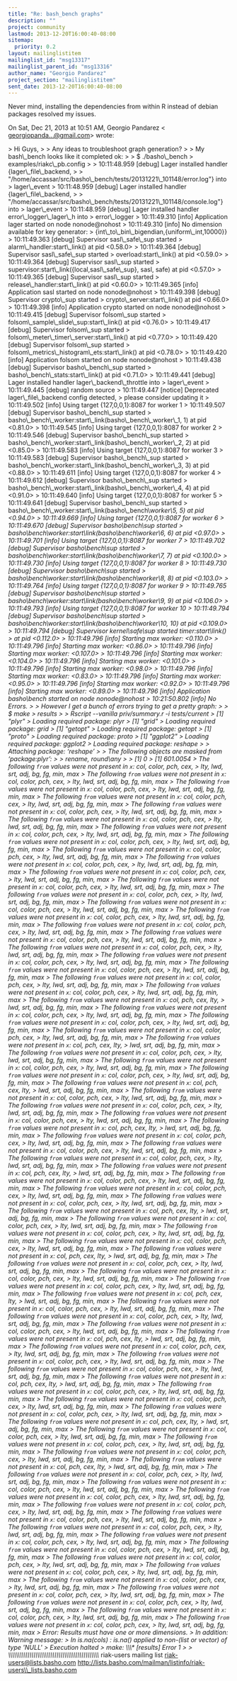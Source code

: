 ```yaml
---
title: "Re: bash_bench graphs"
description: ""
project: community
lastmod: 2013-12-20T16:00:40-08:00
sitemap:
  priority: 0.2
layout: mailinglistitem
mailinglist_id: "msg13317"
mailinglist_parent_id: "msg13316"
author_name: "Georgio Pandarez"
project_section: "mailinglistitem"
sent_date: 2013-12-20T16:00:40-08:00
---
```



Never mind, installing the dependencies from within R instead of debian
packages resolved my issues.


On Sat, Dec 21, 2013 at 10:51 AM, Georgio Pandarez &lt;
georgiopanda...@gmail.com&gt; wrote:

&gt; Hi Guys,
&gt;
&gt; Any ideas to troubleshoot graph generation?
&gt;
&gt; My bash\\_bench looks like it completed ok:
&gt;
&gt; $ ./basho\\_bench
&gt; examples/riakc\\_pb.config
&gt;
&gt; 10:11:48.959 [debug] Lager installed handler {lager\\_file\\_backend,
&gt;
&gt; "/home/accassar/src/basho\\_bench/tests/20131221\\_101148/error.log"} into
&gt; lager\\_event
&gt; 10:11:48.959 [debug] Lager installed handler {lager\\_file\\_backend,
&gt;
&gt; "/home/accassar/src/basho\\_bench/tests/20131221\\_101148/console.log"} into
&gt; lager\\_event
&gt; 10:11:48.959 [debug] Lager installed handler error\\_logger\\_lager\\_h into
&gt; error\\_logger
&gt; 10:11:49.310 [info] Application lager started on node nonode@nohost
&gt; 10:11:49.310 [info] No dimension available for key generator:
&gt; {int\\_to\\_bin\\_bigendian,{uniform\\_int,10000}}
&gt; 10:11:49.363 [debug] Supervisor sasl\\_safe\\_sup started
&gt; alarm\\_handler:start\\_link() at pid &lt;0.58.0&gt;
&gt; 10:11:49.364 [debug] Supervisor sasl\\_safe\\_sup started
&gt; overload:start\\_link() at pid &lt;0.59.0&gt;
&gt; 10:11:49.364 [debug] Supervisor sasl\\_sup started
&gt; supervisor:start\\_link({local,sasl\\_safe\\_sup}, sasl, safe) at pid &lt;0.57.0&gt;
&gt; 10:11:49.365 [debug] Supervisor sasl\\_sup started
&gt; release\\_handler:start\\_link() at pid &lt;0.60.0&gt;
&gt; 10:11:49.365 [info] Application sasl started on node nonode@nohost
&gt; 10:11:49.398 [debug] Supervisor crypto\\_sup started
&gt; crypto\\_server:start\\_link() at pid &lt;0.66.0&gt;
&gt; 10:11:49.398 [info] Application crypto started on node nonode@nohost
&gt; 10:11:49.415 [debug] Supervisor folsom\\_sup started
&gt; folsom\\_sample\\_slide\\_sup:start\\_link() at pid &lt;0.76.0&gt;
&gt; 10:11:49.417 [debug] Supervisor folsom\\_sup started
&gt; folsom\\_meter\\_timer\\_server:start\\_link() at pid &lt;0.77.0&gt;
&gt; 10:11:49.420 [debug] Supervisor folsom\\_sup started
&gt; folsom\\_metrics\\_histogram\\_ets:start\\_link() at pid &lt;0.78.0&gt;
&gt; 10:11:49.420 [info] Application folsom started on node nonode@nohost
&gt; 10:11:49.438 [debug] Supervisor basho\\_bench\\_sup started
&gt; basho\\_bench\\_stats:start\\_link() at pid &lt;0.71.0&gt;
&gt; 10:11:49.441 [debug] Lager installed handler lager\\_backend\\_throttle into
&gt; lager\\_event
&gt; 10:11:49.445 [debug] random source
&gt; 10:11:49.447 [notice] Deprecated lager\\_file\\_backend config detected,
&gt; please consider updating it
&gt; 10:11:49.502 [info] Using target {127,0,0,1}:8087 for worker 1
&gt; 10:11:49.507 [debug] Supervisor basho\\_bench\\_sup started
&gt; basho\\_bench\\_worker:start\\_link(basho\\_bench\\_worker\\_1, 1) at pid &lt;0.81.0&gt;
&gt; 10:11:49.545 [info] Using target {127,0,0,1}:8087 for worker 2
&gt; 10:11:49.546 [debug] Supervisor basho\\_bench\\_sup started
&gt; basho\\_bench\\_worker:start\\_link(basho\\_bench\\_worker\\_2, 2) at pid &lt;0.85.0&gt;
&gt; 10:11:49.583 [info] Using target {127,0,0,1}:8087 for worker 3
&gt; 10:11:49.583 [debug] Supervisor basho\\_bench\\_sup started
&gt; basho\\_bench\\_worker:start\\_link(basho\\_bench\\_worker\\_3, 3) at pid &lt;0.88.0&gt;
&gt; 10:11:49.611 [info] Using target {127,0,0,1}:8087 for worker 4
&gt; 10:11:49.612 [debug] Supervisor basho\\_bench\\_sup started
&gt; basho\\_bench\\_worker:start\\_link(basho\\_bench\\_worker\\_4, 4) at pid &lt;0.91.0&gt;
&gt; 10:11:49.640 [info] Using target {127,0,0,1}:8087 for worker 5
&gt; 10:11:49.641 [debug] Supervisor basho\\_bench\\_sup started
&gt; basho\\_bench\\_worker:start\\_link(basho\\_bench\\_worker\\_5, 5) at pid &lt;0.94.0&gt;
&gt; 10:11:49.669 [info] Using target {127,0,0,1}:8087 for worker 6
&gt; 10:11:49.670 [debug] Supervisor basho\\_bench\\_sup started
&gt; basho\\_bench\\_worker:start\\_link(basho\\_bench\\_worker\\_6, 6) at pid &lt;0.97.0&gt;
&gt; 10:11:49.701 [info] Using target {127,0,0,1}:8087 for worker 7
&gt; 10:11:49.702 [debug] Supervisor basho\\_bench\\_sup started
&gt; basho\\_bench\\_worker:start\\_link(basho\\_bench\\_worker\\_7, 7) at pid &lt;0.100.0&gt;
&gt; 10:11:49.730 [info] Using target {127,0,0,1}:8087 for worker 8
&gt; 10:11:49.730 [debug] Supervisor basho\\_bench\\_sup started
&gt; basho\\_bench\\_worker:start\\_link(basho\\_bench\\_worker\\_8, 8) at pid &lt;0.103.0&gt;
&gt; 10:11:49.764 [info] Using target {127,0,0,1}:8087 for worker 9
&gt; 10:11:49.765 [debug] Supervisor basho\\_bench\\_sup started
&gt; basho\\_bench\\_worker:start\\_link(basho\\_bench\\_worker\\_9, 9) at pid &lt;0.106.0&gt;
&gt; 10:11:49.793 [info] Using target {127,0,0,1}:8087 for worker 10
&gt; 10:11:49.794 [debug] Supervisor basho\\_bench\\_sup started
&gt; basho\\_bench\\_worker:start\\_link(basho\\_bench\\_worker\\_10, 10) at pid &lt;0.109.0&gt;
&gt; 10:11:49.794 [debug] Supervisor kernel\\_safe\\_sup started timer:start\\_link()
&gt; at pid &lt;0.112.0&gt;
&gt; 10:11:49.796 [info] Starting max worker: &lt;0.110.0&gt;
&gt; 10:11:49.796 [info] Starting max worker: &lt;0.86.0&gt;
&gt; 10:11:49.796 [info] Starting max worker: &lt;0.107.0&gt;
&gt; 10:11:49.796 [info] Starting max worker: &lt;0.104.0&gt;
&gt; 10:11:49.796 [info] Starting max worker: &lt;0.101.0&gt;
&gt; 10:11:49.796 [info] Starting max worker: &lt;0.98.0&gt;
&gt; 10:11:49.796 [info] Starting max worker: &lt;0.83.0&gt;
&gt; 10:11:49.796 [info] Starting max worker: &lt;0.95.0&gt;
&gt; 10:11:49.796 [info] Starting max worker: &lt;0.92.0&gt;
&gt; 10:11:49.796 [info] Starting max worker: &lt;0.89.0&gt;
&gt; 10:11:49.796 [info] Application basho\\_bench started on node nonode@nohost
&gt; 10:21:50.802 [info] No Errors.
&gt;
&gt; However I get a bunch of errors trying to get a pretty graph:
&gt;
&gt; $ make
&gt; results
&gt;
&gt; Rscript --vanilla priv/summary.r -i tests/current
&gt; [1] "plyr"
&gt; Loading required package: plyr
&gt; [1] "grid"
&gt; Loading required package: grid
&gt; [1] "getopt"
&gt; Loading required package: getopt
&gt; [1] "proto"
&gt; Loading required package: proto
&gt; [1] "ggplot2"
&gt; Loading required package: ggplot2
&gt; Loading required package: reshape
&gt;
&gt; Attaching package: ‘reshape’
&gt;
&gt; The following objects are masked from ‘package:plyr’:
&gt;
&gt; rename, round\\_any
&gt;
&gt; [1] 0
&gt; [1] 601.0054
&gt; The following `from` values were not present in `x`: col, color, pch, cex,
&gt; lty, lwd, srt, adj, bg, fg, min, max
&gt; The following `from` values were not present in `x`: col, color, pch, cex,
&gt; lty, lwd, srt, adj, bg, fg, min, max
&gt; The following `from` values were not present in `x`: col, color, pch, cex,
&gt; lty, lwd, srt, adj, bg, fg, min, max
&gt; The following `from` values were not present in `x`: col, color, pch, cex,
&gt; lty, lwd, srt, adj, bg, fg, min, max
&gt; The following `from` values were not present in `x`: col, color, pch, cex,
&gt; lty, lwd, srt, adj, bg, fg, min, max
&gt; The following `from` values were not present in `x`: col, color, pch, cex,
&gt; lty, lwd, srt, adj, bg, fg, min, max
&gt; The following `from` values were not present in `x`: col, color, pch, cex,
&gt; lty, lwd, srt, adj, bg, fg, min, max
&gt; The following `from` values were not present in `x`: col, color, pch, cex,
&gt; lty, lwd, srt, adj, bg, fg, min, max
&gt; The following `from` values were not present in `x`: col, color, pch, cex,
&gt; lty, lwd, srt, adj, bg, fg, min, max
&gt; The following `from` values were not present in `x`: col, color, pch, cex,
&gt; lty, lwd, srt, adj, bg, fg, min, max
&gt; The following `from` values were not present in `x`: col, color, pch, cex,
&gt; lty, lwd, srt, adj, bg, fg, min, max
&gt; The following `from` values were not present in `x`: col, color, pch, cex,
&gt; lty, lwd, srt, adj, bg, fg, min, max
&gt; The following `from` values were not present in `x`: col, color, pch, cex,
&gt; lty, lwd, srt, adj, bg, fg, min, max
&gt; The following `from` values were not present in `x`: col, color, pch, cex,
&gt; lty, lwd, srt, adj, bg, fg, min, max
&gt; The following `from` values were not present in `x`: col, color, pch, cex,
&gt; lty, lwd, srt, adj, bg, fg, min, max
&gt; The following `from` values were not present in `x`: col, color, pch, cex,
&gt; lty, lwd, srt, adj, bg, fg, min, max
&gt; The following `from` values were not present in `x`: col, color, pch, cex,
&gt; lty, lwd, srt, adj, bg, fg, min, max
&gt; The following `from` values were not present in `x`: col, color, pch, cex,
&gt; lty, lwd, srt, adj, bg, fg, min, max
&gt; The following `from` values were not present in `x`: col, color, pch, cex,
&gt; lty, lwd, srt, adj, bg, fg, min, max
&gt; The following `from` values were not present in `x`: col, color, pch, cex,
&gt; lty, lwd, srt, adj, bg, fg, min, max
&gt; The following `from` values were not present in `x`: col, color, pch, cex,
&gt; lty, lwd, srt, adj, bg, fg, min, max
&gt; The following `from` values were not present in `x`: col, color, pch, cex,
&gt; lty, lwd, srt, adj, bg, fg, min, max
&gt; The following `from` values were not present in `x`: col, pch, cex, lty,
&gt; lwd, srt, adj, bg, fg, min, max
&gt; The following `from` values were not present in `x`: col, color, pch, cex,
&gt; lty, lwd, srt, adj, bg, fg, min, max
&gt; The following `from` values were not present in `x`: col, color, pch, cex,
&gt; lty, lwd, srt, adj, bg, fg, min, max
&gt; The following `from` values were not present in `x`: col, color, pch, cex,
&gt; lty, lwd, srt, adj, bg, fg, min, max
&gt; The following `from` values were not present in `x`: col, pch, cex, lty,
&gt; lwd, srt, adj, bg, fg, min, max
&gt; The following `from` values were not present in `x`: col, color, pch, cex,
&gt; lty, lwd, srt, adj, bg, fg, min, max
&gt; The following `from` values were not present in `x`: col, color, pch, cex,
&gt; lty, lwd, srt, adj, bg, fg, min, max
&gt; The following `from` values were not present in `x`: col, color, pch, cex,
&gt; lty, lwd, srt, adj, bg, fg, min, max
&gt; The following `from` values were not present in `x`: col, pch, cex, lty,
&gt; lwd, srt, adj, bg, fg, min, max
&gt; The following `from` values were not present in `x`: col, color, pch, cex,
&gt; lty, lwd, srt, adj, bg, fg, min, max
&gt; The following `from` values were not present in `x`: col, color, pch, cex,
&gt; lty, lwd, srt, adj, bg, fg, min, max
&gt; The following `from` values were not present in `x`: col, color, pch, cex,
&gt; lty, lwd, srt, adj, bg, fg, min, max
&gt; The following `from` values were not present in `x`: col, pch, cex, lty,
&gt; lwd, srt, adj, bg, fg, min, max
&gt; The following `from` values were not present in `x`: col, color, pch, cex,
&gt; lty, lwd, srt, adj, bg, fg, min, max
&gt; The following `from` values were not present in `x`: col, color, pch, cex,
&gt; lty, lwd, srt, adj, bg, fg, min, max
&gt; The following `from` values were not present in `x`: col, color, pch, cex,
&gt; lty, lwd, srt, adj, bg, fg, min, max
&gt; The following `from` values were not present in `x`: col, pch, cex, lty,
&gt; lwd, srt, adj, bg, fg, min, max
&gt; The following `from` values were not present in `x`: col, color, pch, cex,
&gt; lty, lwd, srt, adj, bg, fg, min, max
&gt; The following `from` values were not present in `x`: col, color, pch, cex,
&gt; lty, lwd, srt, adj, bg, fg, min, max
&gt; The following `from` values were not present in `x`: col, color, pch, cex,
&gt; lty, lwd, srt, adj, bg, fg, min, max
&gt; The following `from` values were not present in `x`: col, pch, cex, lty,
&gt; lwd, srt, adj, bg, fg, min, max
&gt; The following `from` values were not present in `x`: col, color, pch, cex,
&gt; lty, lwd, srt, adj, bg, fg, min, max
&gt; The following `from` values were not present in `x`: col, color, pch, cex,
&gt; lty, lwd, srt, adj, bg, fg, min, max
&gt; The following `from` values were not present in `x`: col, color, pch, cex,
&gt; lty, lwd, srt, adj, bg, fg, min, max
&gt; The following `from` values were not present in `x`: col, pch, cex, lty,
&gt; lwd, srt, adj, bg, fg, min, max
&gt; The following `from` values were not present in `x`: col, color, pch, cex,
&gt; lty, lwd, srt, adj, bg, fg, min, max
&gt; The following `from` values were not present in `x`: col, color, pch, cex,
&gt; lty, lwd, srt, adj, bg, fg, min, max
&gt; The following `from` values were not present in `x`: col, color, pch, cex,
&gt; lty, lwd, srt, adj, bg, fg, min, max
&gt; The following `from` values were not present in `x`: col, pch, cex, lty,
&gt; lwd, srt, adj, bg, fg, min, max
&gt; The following `from` values were not present in `x`: col, color, pch, cex,
&gt; lty, lwd, srt, adj, bg, fg, min, max
&gt; The following `from` values were not present in `x`: col, color, pch, cex,
&gt; lty, lwd, srt, adj, bg, fg, min, max
&gt; The following `from` values were not present in `x`: col, color, pch, cex,
&gt; lty, lwd, srt, adj, bg, fg, min, max
&gt; The following `from` values were not present in `x`: col, pch, cex, lty,
&gt; lwd, srt, adj, bg, fg, min, max
&gt; The following `from` values were not present in `x`: col, color, pch, cex,
&gt; lty, lwd, srt, adj, bg, fg, min, max
&gt; The following `from` values were not present in `x`: col, color, pch, cex,
&gt; lty, lwd, srt, adj, bg, fg, min, max
&gt; The following `from` values were not present in `x`: col, color, pch, cex,
&gt; lty, lwd, srt, adj, bg, fg, min, max
&gt; The following `from` values were not present in `x`: col, pch, cex, lty,
&gt; lwd, srt, adj, bg, fg, min, max
&gt; The following `from` values were not present in `x`: col, color, pch, cex,
&gt; lty, lwd, srt, adj, bg, fg, min, max
&gt; The following `from` values were not present in `x`: col, color, pch, cex,
&gt; lty, lwd, srt, adj, bg, fg, min, max
&gt; The following `from` values were not present in `x`: col, color, pch, cex,
&gt; lty, lwd, srt, adj, bg, fg, min, max
&gt; The following `from` values were not present in `x`: col, pch, cex, lty,
&gt; lwd, srt, adj, bg, fg, min, max
&gt; The following `from` values were not present in `x`: col, color, pch, cex,
&gt; lty, lwd, srt, adj, bg, fg, min, max
&gt; The following `from` values were not present in `x`: col, color, pch, cex,
&gt; lty, lwd, srt, adj, bg, fg, min, max
&gt; The following `from` values were not present in `x`: col, color, pch, cex,
&gt; lty, lwd, srt, adj, bg, fg, min, max
&gt; The following `from` values were not present in `x`: col, pch, cex, lty,
&gt; lwd, srt, adj, bg, fg, min, max
&gt; The following `from` values were not present in `x`: col, color, pch, cex,
&gt; lty, lwd, srt, adj, bg, fg, min, max
&gt; The following `from` values were not present in `x`: col, color, pch, cex,
&gt; lty, lwd, srt, adj, bg, fg, min, max
&gt; The following `from` values were not present in `x`: col, color, pch, cex,
&gt; lty, lwd, srt, adj, bg, fg, min, max
&gt; The following `from` values were not present in `x`: col, color, pch, cex,
&gt; lty, lwd, srt, adj, bg, fg, min, max
&gt; The following `from` values were not present in `x`: col, color, pch, cex,
&gt; lty, lwd, srt, adj, bg, fg, min, max
&gt; The following `from` values were not present in `x`: col, color, pch, cex,
&gt; lty, lwd, srt, adj, bg, fg, min, max
&gt; The following `from` values were not present in `x`: col, color, pch, cex,
&gt; lty, lwd, srt, adj, bg, fg, min, max
&gt; The following `from` values were not present in `x`: col, color, pch, cex,
&gt; lty, lwd, srt, adj, bg, fg, min, max
&gt; The following `from` values were not present in `x`: col, color, pch, cex,
&gt; lty, lwd, srt, adj, bg, fg, min, max
&gt; The following `from` values were not present in `x`: col, color, pch, cex,
&gt; lty, lwd, srt, adj, bg, fg, min, max
&gt; The following `from` values were not present in `x`: col, color, pch, cex,
&gt; lty, lwd, srt, adj, bg, fg, min, max
&gt; The following `from` values were not present in `x`: col, color, pch, cex,
&gt; lty, lwd, srt, adj, bg, fg, min, max
&gt; The following `from` values were not present in `x`: col, color, pch, cex,
&gt; lty, lwd, srt, adj, bg, fg, min, max
&gt; The following `from` values were not present in `x`: col, color, pch, cex,
&gt; lty, lwd, srt, adj, bg, fg, min, max
&gt; The following `from` values were not present in `x`: col, color, pch, cex,
&gt; lty, lwd, srt, adj, bg, fg, min, max
&gt; Error: Results must have one or more dimensions.
&gt; In addition: Warning message:
&gt; In is.na(cols) : is.na() applied to non-(list or vector) of type 'NULL'
&gt; Execution halted
&gt; make: \\*\\*\\* [results] Error 1
&gt;
&gt;
\\_\\_\\_\\_\\_\\_\\_\\_\\_\\_\\_\\_\\_\\_\\_\\_\\_\\_\\_\\_\\_\\_\\_\\_\\_\\_\\_\\_\\_\\_\\_\\_\\_\\_\\_\\_\\_\\_\\_\\_\\_\\_\\_\\_\\_\\_\\_
riak-users mailing list
riak-users@lists.basho.com
http://lists.basho.com/mailman/listinfo/riak-users\\_lists.basho.com

